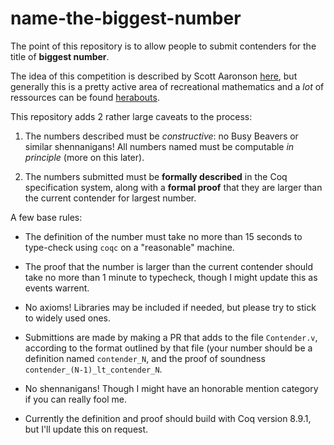 # name-the-biggest-number

The point of this repository is to allow people to submit contenders for the title of **biggest number**.

The idea of this competition is described by Scott Aaronson [here](https://www.scottaaronson.com/writings/bignumbers.html), but generally this is a pretty active area of recreational mathematics and a *lot* of ressources can be found [herabouts](https://googology.wikia.org/wiki/Googology_Wiki).

This repository adds 2 rather large caveats to the process:

1) The numbers described must be *constructive*: no Busy Beavers or similar shennanigans! All numbers named must be computable *in principle* (more on this later).

2) The numbers submitted must be **formally described** in the Coq specification system, along with a **formal proof** that they are larger than the current contender for largest number.

A few base rules:

- The definition of the number must take no more than 15 seconds to type-check using `coqc` on a "reasonable" machine.

- The proof that the number is larger than the current contender should take no more than 1 minute to typecheck, though I might update this as events warrent.

- No axioms! Libraries may be included if needed, but please try to stick to widely used ones.

- Submittions are made by making a PR that adds to the file `Contender.v`, according to the format outlined by that file (your number should be a definition named `contender_N`, and the proof of soundness `contender_(N-1)_lt_contender_N`.

- No shennanigans! Though I might have an honorable mention category if you can really fool me.

- Currently the definition and proof should build with Coq version 8.9.1, but I'll update this on request.
